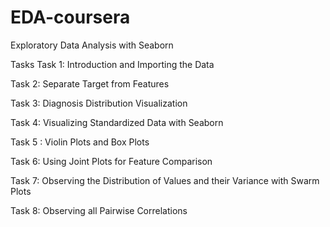 # EDA-coursera
Exploratory Data Analysis with Seaborn 

Tasks
Task 1: Introduction and Importing the Data

Task 2: Separate Target from Features

Task 3: Diagnosis Distribution Visualization

Task 4: Visualizing Standardized Data with Seaborn

Task 5 : Violin Plots and Box Plots

Task 6: Using Joint Plots for Feature Comparison 

Task 7: Observing the Distribution of Values and their Variance with Swarm Plots

Task 8: Observing all Pairwise Correlations

